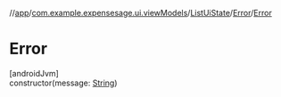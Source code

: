 //[app](../../../../index.md)/[com.example.expensesage.ui.viewModels](../../index.md)/[ListUiState](../index.md)/[Error](index.md)/[Error](-error.md)

# Error

[androidJvm]\
constructor(message: [String](https://kotlinlang.org/api/latest/jvm/stdlib/kotlin/-string/index.html))
